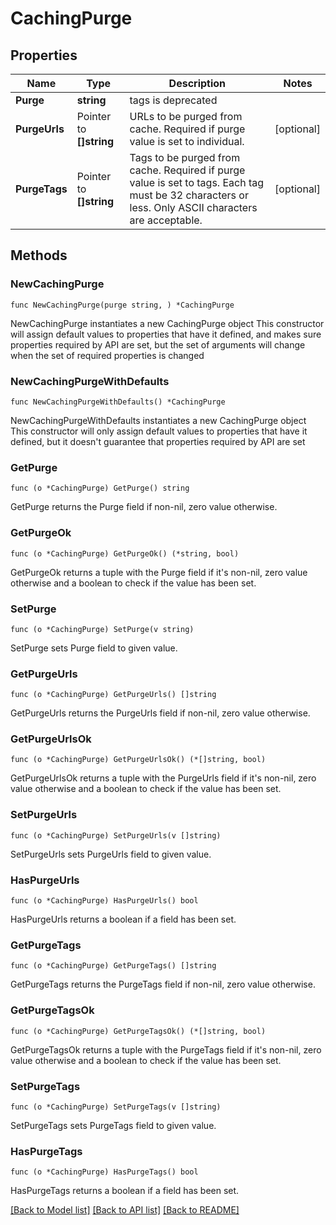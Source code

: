 # CachingPurge

## Properties

Name | Type | Description | Notes
------------ | ------------- | ------------- | -------------
**Purge** | **string** | tags is deprecated | 
**PurgeUrls** | Pointer to **[]string** | URLs to be purged from cache. Required if purge value is set to individual. | [optional] 
**PurgeTags** | Pointer to **[]string** | Tags to be purged from cache. Required if purge value is set to tags. Each tag must be 32 characters or less. Only ASCII characters are acceptable.  | [optional] 

## Methods

### NewCachingPurge

`func NewCachingPurge(purge string, ) *CachingPurge`

NewCachingPurge instantiates a new CachingPurge object
This constructor will assign default values to properties that have it defined,
and makes sure properties required by API are set, but the set of arguments
will change when the set of required properties is changed

### NewCachingPurgeWithDefaults

`func NewCachingPurgeWithDefaults() *CachingPurge`

NewCachingPurgeWithDefaults instantiates a new CachingPurge object
This constructor will only assign default values to properties that have it defined,
but it doesn't guarantee that properties required by API are set

### GetPurge

`func (o *CachingPurge) GetPurge() string`

GetPurge returns the Purge field if non-nil, zero value otherwise.

### GetPurgeOk

`func (o *CachingPurge) GetPurgeOk() (*string, bool)`

GetPurgeOk returns a tuple with the Purge field if it's non-nil, zero value otherwise
and a boolean to check if the value has been set.

### SetPurge

`func (o *CachingPurge) SetPurge(v string)`

SetPurge sets Purge field to given value.


### GetPurgeUrls

`func (o *CachingPurge) GetPurgeUrls() []string`

GetPurgeUrls returns the PurgeUrls field if non-nil, zero value otherwise.

### GetPurgeUrlsOk

`func (o *CachingPurge) GetPurgeUrlsOk() (*[]string, bool)`

GetPurgeUrlsOk returns a tuple with the PurgeUrls field if it's non-nil, zero value otherwise
and a boolean to check if the value has been set.

### SetPurgeUrls

`func (o *CachingPurge) SetPurgeUrls(v []string)`

SetPurgeUrls sets PurgeUrls field to given value.

### HasPurgeUrls

`func (o *CachingPurge) HasPurgeUrls() bool`

HasPurgeUrls returns a boolean if a field has been set.

### GetPurgeTags

`func (o *CachingPurge) GetPurgeTags() []string`

GetPurgeTags returns the PurgeTags field if non-nil, zero value otherwise.

### GetPurgeTagsOk

`func (o *CachingPurge) GetPurgeTagsOk() (*[]string, bool)`

GetPurgeTagsOk returns a tuple with the PurgeTags field if it's non-nil, zero value otherwise
and a boolean to check if the value has been set.

### SetPurgeTags

`func (o *CachingPurge) SetPurgeTags(v []string)`

SetPurgeTags sets PurgeTags field to given value.

### HasPurgeTags

`func (o *CachingPurge) HasPurgeTags() bool`

HasPurgeTags returns a boolean if a field has been set.


[[Back to Model list]](../README.md#documentation-for-models) [[Back to API list]](../README.md#documentation-for-api-endpoints) [[Back to README]](../README.md)


